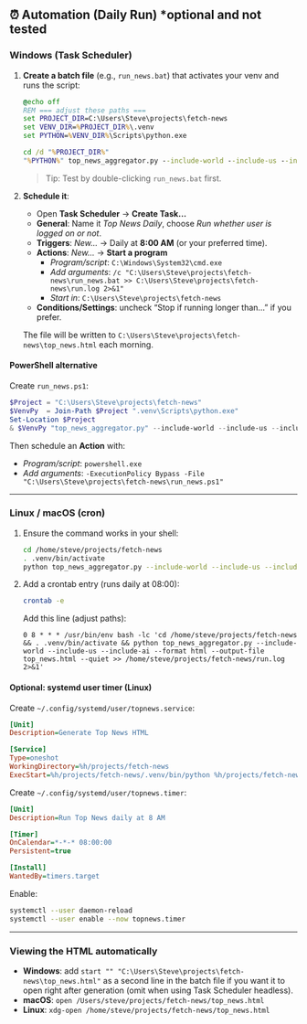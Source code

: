 
## ⏰ Automation (Daily Run) *optional and not tested

### Windows (Task Scheduler)

1. **Create a batch file** (e.g., `run_news.bat`) that activates your venv and runs the script:

   ```bat
   @echo off
   REM === adjust these paths ===
   set PROJECT_DIR=C:\Users\Steve\projects\fetch-news
   set VENV_DIR=%PROJECT_DIR%\.venv
   set PYTHON=%VENV_DIR%\Scripts\python.exe

   cd /d "%PROJECT_DIR%"
   "%PYTHON%" top_news_aggregator.py --include-world --include-us --include-ai --format html --output-file "%PROJECT_DIR%\top_news.html" --quiet
   ```

   > Tip: Test by double-clicking `run_news.bat` first.

2. **Schedule it**:
   - Open **Task Scheduler** → **Create Task…**
   - **General**: Name it *Top News Daily*, choose *Run whether user is logged on or not*.
   - **Triggers**: *New…* → Daily at **8:00 AM** (or your preferred time).
   - **Actions**: *New…* → **Start a program**  
     - *Program/script*: `C:\Windows\System32\cmd.exe`  
     - *Add arguments*: `/c "C:\Users\Steve\projects\fetch-news\run_news.bat >> C:\Users\Steve\projects\fetch-news\run.log 2>&1"`  
     - *Start in*: `C:\Users\Steve\projects\fetch-news`
   - **Conditions/Settings**: uncheck “Stop if running longer than…” if you prefer.

   The file will be written to `C:\Users\Steve\projects\fetch-news\top_news.html` each morning.

#### PowerShell alternative
Create `run_news.ps1`:
```powershell
$Project = "C:\Users\Steve\projects\fetch-news"
$VenvPy  = Join-Path $Project ".venv\Scripts\python.exe"
Set-Location $Project
& $VenvPy "top_news_aggregator.py" --include-world --include-us --include-ai --format html --output-file (Join-Path $Project "top_news.html") --quiet
```

Then schedule an **Action** with:
- *Program/script*: `powershell.exe`  
- *Add arguments*: `-ExecutionPolicy Bypass -File "C:\Users\Steve\projects\fetch-news\run_news.ps1"`

---

### Linux / macOS (cron)

1. Ensure the command works in your shell:
   ```bash
   cd /home/steve/projects/fetch-news
   . .venv/bin/activate
   python top_news_aggregator.py --include-world --include-us --include-ai --format html --output-file top_news.html --quiet
   ```

2. Add a crontab entry (runs daily at 08:00):
   ```bash
   crontab -e
   ```
   Add this line (adjust paths):
   ```cron
   0 8 * * * /usr/bin/env bash -lc 'cd /home/steve/projects/fetch-news && . .venv/bin/activate && python top_news_aggregator.py --include-world --include-us --include-ai --format html --output-file top_news.html --quiet >> /home/steve/projects/fetch-news/run.log 2>&1'
   ```

#### Optional: systemd user timer (Linux)
Create `~/.config/systemd/user/topnews.service`:
```ini
[Unit]
Description=Generate Top News HTML

[Service]
Type=oneshot
WorkingDirectory=%h/projects/fetch-news
ExecStart=%h/projects/fetch-news/.venv/bin/python %h/projects/fetch-news/top_news_aggregator.py --include-world --include-us --include-ai --format html --output-file %h/projects/fetch-news/top_news.html --quiet
```

Create `~/.config/systemd/user/topnews.timer`:
```ini
[Unit]
Description=Run Top News daily at 8 AM

[Timer]
OnCalendar=*-*-* 08:00:00
Persistent=true

[Install]
WantedBy=timers.target
```

Enable:
```bash
systemctl --user daemon-reload
systemctl --user enable --now topnews.timer
```

---

### Viewing the HTML automatically
- **Windows**: add `start "" "C:\Users\Steve\projects\fetch-news\top_news.html"` as a second line in the batch file if you want it to open right after generation (omit when using Task Scheduler headless).  
- **macOS**: `open /Users/steve/projects/fetch-news/top_news.html`  
- **Linux**: `xdg-open /home/steve/projects/fetch-news/top_news.html`
